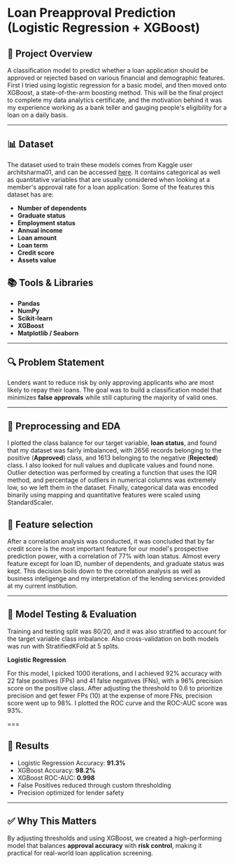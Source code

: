 # Loan Preapproval Prediction (Logistic Regression + XGBoost)

## 🔎 Project Overview

A classification model to predict whether a loan application should be approved or rejected based on various financial and demographic features. First I tried using logistic regression for a basic model, and then moved onto XGBoost, a state-of-the-arm boosting method. This will be the final project to complete my data analytics certificate, and the motivation behind it was my experience working as a bank teller and gauging people's eligibility for a loan on a daily basis.

---

## 📊 Dataset

The dataset used to train these models comes from Kaggle user architsharma01, and can be accessed [here](https://www.kaggle.com/datasets/architsharma01/loan-approval-prediction-dataset). It contains categorical as well as quantitative variables that are usually considered when looking at a member's approval rate for a loan application. Some of the features this dataset has are:

- **Number of dependents**
- **Graduate status**
- **Employment status**
- **Annual income**
- **Loan amount**
- **Loan term**
- **Credit score**
- **Assets value**

## 📚 Tools & Libraries

- **Pandas**
- **NumPy**
- **Scikit-learn**
- **XGBoost**
- **Matplotlib / Seaborn**

---

## 🔍 Problem Statement

Lenders want to reduce risk by only approving applicants who are most likely to repay their loans. The goal was to build a classification model that minimizes **false approvals** while still capturing the majority of valid ones.

---

## 🧠 Preprocessing and EDA

I plotted the class balance for our target variable, **loan status**, and found that my dataset was fairly imbalanced, with 2656 records belonging to the positive (**Approved**) class, and 1613 belonging to the negative (**Rejected**) class. I also looked for null values and duplicate values and found none. Outlier detection was performed by creating a function that uses the IQR method, and percentage of outliers in numerical columns was extremely low, so we left them in the dataset. Finally, categorical data was encoded binarily using mapping and quantitative features were scaled using StandardScaler.

## 📌 Feature selection

After a correlation analysis was conducted, it was concluded that by far credit score is the most important feature for our model's prospective prediction power, with a correlation of 77% with loan status. Almost every feature except for loan ID, number of dependents, and graduate status was kept. This decision boils down to the correlation analysis as well as business inteligenge and my interpretation of the lending services provided at my current institution.

---

## 🧩 Model Testing & Evaluation

Training and testing split was 80/20, and it was also stratified to account for the target variable class imbalance. Also cross-validation on both models was run with StratifiedKFold at 5 splits.

**Logistic Regression**

For this model, I picked 1000 iterations, and I achieved 92% accuracy with 22 false positives (FPs) and 41 false negatives (FNs), with a 96% precision score on the positive class. After adjusting the threshold to 0.6 to prioritize precision and get fewer FPs (10) at the expense of more FNs, precision score went up to 98%. I plotted the ROC curve and the ROC-AUC score was 93%.

===

## 🏁 Results

- Logistic Regression Accuracy: **91.3%**
- XGBoost Accuracy: **98.2%**
- XGBoost ROC-AUC: **0.998**
- False Positives reduced through custom thresholding
- Precision optimized for lender safety

---

## ✅ Why This Matters

By adjusting thresholds and using XGBoost, we created a high-performing model that balances **approval accuracy** with **risk control**, making it practical for real-world loan application screening.


